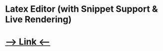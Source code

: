 # Latex Editor  (with Snippet Support & Live Rendering)

# [--> Link <--](https://zstraight.github.io/latex-editor/)